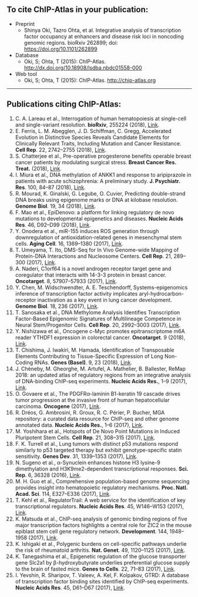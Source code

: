 ## To cite ChIP-Atlas in your publication:

- Preprint
  - Shinya Oki, Tazro Ohta, et al. Integrative analysis of transcription factor occupancy at enhancers and disease risk loci in noncoding genomic regions. bioRxiv 262899; doi: https://doi.org/10.1101/262899
- Database
  - Oki, S; Ohta, T (2015): ChIP-Atlas. http://dx.doi.org/10.18908/lsdba.nbdc01558-000
- Web tool
  - Oki, S; Ohta, T (2015): ChIP-Atlas. http://chip-atlas.org

---

## Publications citing ChIP-Atlas:

1. C. A. Lareau et al., Interrogation of human hematopoiesis at single-cell and single-variant resolution. __bioRxiv__, 255224 (2018), [Link](https://doi.org/doi:10.1101/255224).
2. E. Ferris, L. M. Abegglen, J. D. Schiffman, C. Gregg, Accelerated Evolution in Distinctive Species Reveals Candidate Elements for Clinically Relevant Traits, Including Mutation and Cancer Resistance. __Cell Rep__. 22, 2742–2755 (2018), [Link](https://doi.org/doi:10.1016/j.celrep.2018.02.008).
3. S. Chatterjee et al., Pre-operative progesterone benefits operable breast cancer patients by modulating surgical stress. __Breast Cancer Res. Treat.__ (2018), [Link](https://doi.org/doi:10.1007/s10549-018-4749-3).
4. I. Miura et al., DNA methylation of ANKK1 and response to aripiprazole in patients with acute schizophrenia: A preliminary study. __J. Psychiatr. Res__. 100, 84–87 (2018), [Link](https://doi.org/doi:10.1016/j.jpsychires.2018.02.018).
5. R. Mourad, K. Ginalski, G. Legube, O. Cuvier, Predicting double-strand DNA breaks using epigenome marks or DNA at kilobase resolution. __Genome Biol__. 19, 34 (2018), [Link](https://doi.org/doi:10.1186/s13059-018-1411-7).
6. F. Mao et al., EpiDenovo: a platform for linking regulatory de novo mutations to developmental epigenetics and diseases. __Nucleic Acids Res__. 46, D92–D99 (2018), [Link](https://doi.org/doi:10.1093/nar/gkx918).
7. Y. Onodera et al., miR-155 induces ROS generation through downregulation of antioxidation-related genes in mesenchymal stem cells. __Aging Cell__. 16, 1369–1380 (2017), [Link](https://doi.org/doi:10.1111/acel.12680).
8. T. Umeyama, T. Ito, DMS-Seq for In Vivo Genome-wide Mapping of Protein-DNA Interactions and Nucleosome Centers. __Cell Rep__. 21, 289–300 (2017), [Link](https://doi.org/doi:10.1016/j.celrep.2017.09.035).
9. A. Naderi, C1orf64 is a novel androgen receptor target gene and coregulator that interacts with 14-3-3 protein in breast cancer. __Oncotarget__. 8, 57907–57933 (2017), [Link](https://doi.org/doi:10.18632/oncotarget.17826).
10. Y. Chen, M. Widschwendter, A. E. Teschendorff, Systems-epigenomics inference of transcription factor activity implicates aryl-hydrocarbon-receptor inactivation as a key event in lung cancer development. __Genome Biol__. 18, 236 (2017), [Link](https://doi.org/doi:10.1186/s13059-017-1366-0).
11. T. Sanosaka et al., DNA Methylome Analysis Identifies Transcription Factor-Based Epigenomic Signatures of Multilineage Competence in Neural Stem/Progenitor Cells. __Cell Rep__. 20, 2992–3003 (2017), [Link](https://doi.org/doi:10.1016/j.celrep.2017.08.086).
12. Y. Nishizawa et al., Oncogene c-Myc promotes epitranscriptome m6A reader YTHDF1 expression in colorectal cancer. __Oncotarget__. 9 (2018), [Link](https://doi.org/doi:10.18632/oncotarget.23554).
13. T. Chishima, J. Iwakiri, M. Hamada, Identification of Transposable Elements Contributing to Tissue-Specific Expression of Long Non-Coding RNAs. __Genes (Basel)__. 9, 23 (2018), [Link](https://doi.org/doi:10.3390/genes9010023).
14. J. Chèneby, M. Gheorghe, M. Artufel, A. Mathelier, B. Ballester, ReMap 2018: an updated atlas of regulatory regions from an integrative analysis of DNA-binding ChIP-seq experiments. __Nucleic Acids Res.__, 1–9 (2017), [Link](https://doi.org/doi:10.1093/nar/gkx1092).
15. O. Govaere et al., The PDGFRα-laminin B1-keratin 19 cascade drives tumor progression at the invasive front of human hepatocellular carcinoma. __Oncogene__ (2017), [Link](https://doi.org/doi:10.1038/onc.2017.260).
16. R. Dréos, G. Ambrosini, R. Groux, R. C. Périer, P. Bucher, MGA repository: a curated data resource for ChIP-seq and other genome annotated data. __Nucleic Acids Res.__, 1–6 (2017), [Link](https://doi.org/doi:10.1093/nar/gkx995).
17. M. Yoshihara et al., Hotspots of De Novo Point Mutations in Induced Pluripotent Stem Cells. __Cell Rep__. 21, 308–315 (2017), [Link](https://doi.org/doi:10.1016/j.celrep.2017.09.060).
18. F. K. Turrell et al., Lung tumors with distinct p53 mutations respond similarly to p53 targeted therapy but exhibit genotype-specific statin sensitivity. __Genes Dev__. 31, 1339–1353 (2017), [Link](https://doi.org/doi:10.1101/gad.298463.117).
19. N. Sugeno et al., α-Synuclein enhances histone H3 lysine-9 dimethylation and H3K9me2-dependent transcriptional responses. __Sci. Rep__. 6, 36328 (2016), [Link](https://doi.org/doi:10.1038/srep36328).
20. M. H. Guo et al., Comprehensive population-based genome sequencing provides insight into hematopoietic regulatory mechanisms. __Proc. Natl. Acad. Sci__. 114, E327–E336 (2017), [Link](https://doi.org/doi:10.1073/pnas.1619052114).
21. T. Kehl et al., RegulatorTrail: A web service for the identification of key transcriptional regulators. __Nucleic Acids Res__. 45, W146–W153 (2017), [Link](https://doi.org/doi:10.1093/nar/gkx350).
22. K. Matsuda et al., ChIP-seq analysis of genomic binding regions of five major transcription factors highlights a central role for ZIC2 in the mouse epiblast stem cell gene regulatory network. __Development__. 144, 1948–1958 (2017), [Link](https://doi.org/doi:10.1242/dev.143479).
23. K. Ishigaki et al., Polygenic burdens on cell-specific pathways underlie the risk of rheumatoid arthritis. __Nat. Genet__. 49, 1120–1125 (2017), [Link](https://doi.org/doi:10.1038/ng.3885).
24. K. Tanegashima et al., Epigenetic regulation of the glucose transporter gene Slc2a1 by β-hydroxybutyrate underlies preferential glucose supply to the brain of fasted mice. __Genes to Cells__. 22, 71–83 (2017), [Link](https://doi.org/doi:10.1111/gtc.12456).
25. I. Yevshin, R. Sharipov, T. Valeev, A. Kel, F. Kolpakov, GTRD: A database of transcription factor binding sites identified by ChIP-seq experiments. __Nucleic Acids Res__. 45, D61–D67 (2017), [Link](https://doi.org/doi:10.1093/nar/gkw951).
